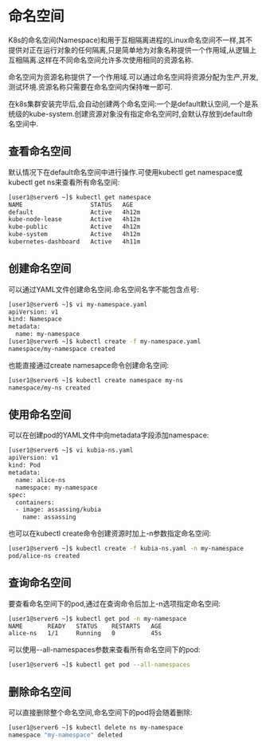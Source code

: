# 命名空间

K8s的命名空间(Namespace)和用于互相隔离进程的Linux命名空间不一样,其不提供对正在运行对象的任何隔离,只是简单地为对象名称提供一个作用域,从逻辑上互相隔离.这样在不同命名空间允许多次使用相同的资源名称.

命名空间为资源名称提供了一个作用域.可以通过命名空间将资源分配为生产,开发,测试环境.资源名称只需要在命名空间内保持唯一即可.

在k8s集群安装完毕后,会自动创建两个命名空间:一个是default默认空间,一个是系统级的kube-system.创建资源对象没有指定命名空间时,会默认存放到default命名空间中.



## 查看命名空间

默认情况下在default命名空间中进行操作.可使用kubectl get namespace或kubectl get ns来查看所有命名空间:

```sh
[user1@server6 ~]$ kubectl get namespace
NAME                   STATUS   AGE
default                Active   4h12m
kube-node-lease        Active   4h12m
kube-public            Active   4h12m
kube-system            Active   4h12m
kubernetes-dashboard   Active   4h11m
```



## 创建命名空间

可以通过YAML文件创建命名空间.命名空间名字不能包含点号:

```sh
[user1@server6 ~]$ vi my-namespace.yaml
apiVersion: v1
kind: Namespace
metadata:
  name: my-namespace
[user1@server6 ~]$ kubectl create -f my-namespace.yaml 
namespace/my-namespace created
```

也能直接通过create namesapce命令创建命名空间:

```sh
[user1@server6 ~]$ kubectl create namespace my-ns
namespace/my-ns created
```



## 使用命名空间

可以在创建pod的YAML文件中向metadata字段添加namespace: 

```sh
[user1@server6 ~]$ vi kubia-ns.yaml
apiVersion: v1
kind: Pod
metadata:
  name: alice-ns
  namespace: my-namespace
spec:
  containers:
  - image: assassing/kubia
    name: assassing
```

也可以在kubectl create命令创建资源时加上-n参数指定命名空间:

```sh
[user1@server6 ~]$ kubectl create -f kubia-ns.yaml -n my-namespace 
pod/alice-ns created
```



## 查询命名空间

要查看命名空间下的pod,通过在查询命令后加上-n选项指定命名空间:

```sh
[user1@server6 ~]$ kubectl get pod -n my-namespace
NAME       READY   STATUS    RESTARTS   AGE
alice-ns   1/1     Running   0          45s
```

可以使用--all-namespaces参数来查看所有命名空间下的pod:

```sh
[user1@server6 ~]$ kubectl get pod --all-namespaces
```



## 删除命名空间

可以直接删除整个命名空间,命名空间下的pod将会随着删除:

```sh
[user1@server6 ~]$ kubectl delete ns my-namespace
namespace "my-namespace" deleted
```

